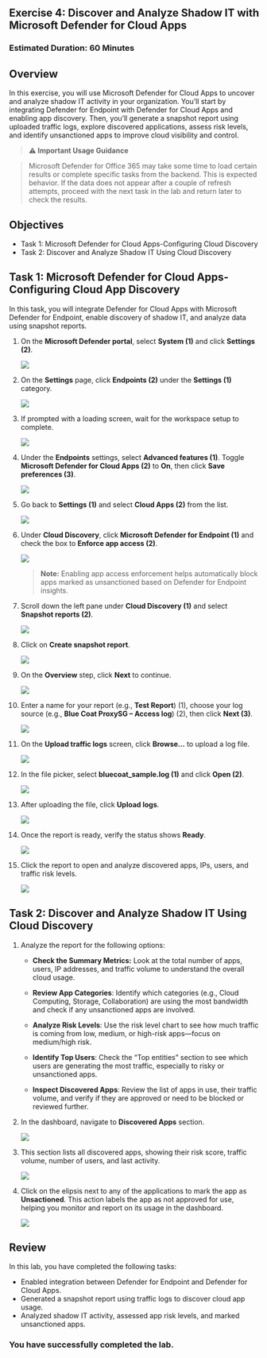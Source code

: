 ## Exercise 4: Discover and Analyze Shadow IT with Microsoft Defender for Cloud Apps

### Estimated Duration: 60 Minutes

## Overview

In this exercise, you will use Microsoft Defender for Cloud Apps to uncover and analyze shadow IT activity in your organization. You’ll start by integrating Defender for Endpoint with Defender for Cloud Apps and enabling app discovery. Then, you’ll generate a snapshot report using uploaded traffic logs, explore discovered applications, assess risk levels, and identify unsanctioned apps to improve cloud visibility and control.

> **⚠ Important Usage Guidance**

> Microsoft Defender for Office 365 may take some time to load certain results or complete specific tasks from the backend. This is expected behavior. If the data does not appear after a couple of refresh attempts, proceed with the next task in the lab and return later to check the results.

## Objectives

- Task 1: Microsoft Defender for Cloud Apps-Configuring Cloud Discovery
- Task 2: Discover and Analyze Shadow IT Using Cloud Discovery 

## Task 1: Microsoft Defender for Cloud Apps- Configuring Cloud App Discovery

In this task, you will integrate Defender for Cloud Apps with Microsoft Defender for Endpoint, enable discovery of shadow IT, and analyze data using snapshot reports.

1. On the **Microsoft Defender portal**, select **System (1)** and click **Settings (2)**.

   ![](./media/rd_day1_ex4_t1_3.png)

1. On the **Settings** page, click **Endpoints (2)** under the **Settings (1)** category.

   ![](./media/rd_day1_ex4_t1_4.png)

1. If prompted with a loading screen, wait for the workspace setup to complete.

   ![](./media/rd_day1_ex4_t1_5.png)

1. Under the **Endpoints** settings, select **Advanced features (1)**. Toggle **Microsoft Defender for Cloud Apps (2)** to **On**, then click **Save preferences (3)**.

   ![](./media/rd_day1_ex4_t1_6.png)

1. Go back to **Settings (1)** and select **Cloud Apps (2)** from the list.

   ![](./media/rd_day1_ex4_t1_7.png)

1. Under **Cloud Discovery**, click **Microsoft Defender for Endpoint (1)** and check the box to **Enforce app access (2)**.

   ![](./media/rd_day1_ex4_t1_8.png)
   > **Note:**  Enabling app access enforcement helps automatically block apps marked as unsanctioned based on Defender for Endpoint insights.

1. Scroll down the left pane under **Cloud Discovery (1)** and select **Snapshot reports (2)**.

   ![](./media/rd_day1_ex4_t1_9.png)

1. Click on **Create snapshot report**.

   ![](./media/rd_day1_ex4_t1_10.png)

1. On the **Overview** step, click **Next** to continue.

   ![](./media/rd_day1_ex4_t1_11.png)

1. Enter a name for your report (e.g., **Test Report**) (1), choose your log source (e.g., **Blue Coat ProxySG – Access log**) (2), then click **Next (3)**.

   ![](./media/rd_day1_ex4_t1_12.png)

1. On the **Upload traffic logs** screen, click **Browse…** to upload a log file.

   ![](./media/rd_day1_ex4_t1_13.png)

1. In the file picker, select **bluecoat_sample.log (1)** and click **Open (2)**.

   ![](./media/rd_day1_ex4_t1_14.png)

1. After uploading the file, click **Upload logs**.

   ![](./media/rd_day1_ex4_t1_15.png)

1. Once the report is ready, verify the status shows **Ready**.

   ![](./media/rd_day1_ex4_t1_16.png)

1. Click the report to open and analyze discovered apps, IPs, users, and traffic risk levels.

   ![](./media/rd_day1_ex4_t1_17.png)

## Task 2: Discover and Analyze Shadow IT Using Cloud Discovery

1. Analyze the report for the following options:

    - **Check the Summary Metrics:** Look at the total number of apps, users, IP addresses, and traffic volume to understand the overall cloud usage.
    
    - **Review App Categories**: Identify which categories (e.g., Cloud Computing, Storage, Collaboration) are using the most bandwidth and check if any unsanctioned apps are involved.
    
    - **Analyze Risk Levels**: Use the risk level chart to see how much traffic is coming from low, medium, or high-risk apps—focus on medium/high risk.
    
    - **Identify Top Users**: Check the “Top entities” section to see which users are generating the most traffic, especially to risky or unsanctioned apps.
    
    - **Inspect Discovered Apps**: Review the list of apps in use, their traffic volume, and verify if they are approved or need to be blocked or reviewed further.

1. In the dashboard, navigate to **Discovered Apps** section.

   ![](./media/rd_day1_ex4_t2_1.png)

1. This section lists all discovered apps, showing their risk score, traffic volume, number of users, and last activity.

   ![](./media/rd_day1_ex4_t2_2.png)

1. Click on the elipsis next to any of the applications to mark the app as **Unsactioned**. This action labels the app as not approved for use, helping you monitor and report on its usage in the dashboard.

   ![](./media/rd_day1_ex4_t2_3.png)

## Review

In this lab, you have completed the following tasks:

- Enabled integration between Defender for Endpoint and Defender for Cloud Apps.
- Generated a snapshot report using traffic logs to discover cloud app usage.
- Analyzed shadow IT activity, assessed app risk levels, and marked unsanctioned apps.

### You have successfully completed the lab.

